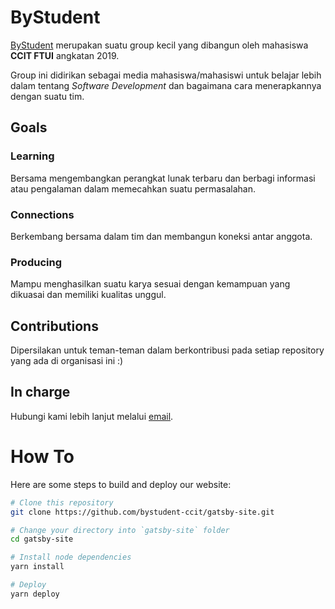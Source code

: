 # ByStudent

[ByStudent](https://bystudent-ccit.github.io/) merupakan suatu group kecil yang dibangun oleh mahasiswa **CCIT FTUI** angkatan 2019.

Group ini didirikan sebagai media mahasiswa/mahasiswi untuk belajar lebih dalam tentang _Software Development_ dan bagaimana cara menerapkannya dengan suatu tim.

## Goals

### Learning

Bersama mengembangkan perangkat lunak terbaru dan berbagi informasi atau pengalaman dalam memecahkan suatu permasalahan.

### Connections

Berkembang bersama dalam tim dan membangun koneksi antar anggota.

### Producing

Mampu menghasilkan suatu karya sesuai dengan kemampuan yang dikuasai dan memiliki kualitas unggul.

## Contributions

Dipersilakan untuk teman-teman dalam berkontribusi pada setiap repository yang ada di organisasi ini :)

## In charge

Hubungi kami lebih lanjut melalui [email](mailto:bystudent.ccit@gmail.com).

# How To

Here are some steps to build and deploy our website:

```bash
# Clone this repository
git clone https://github.com/bystudent-ccit/gatsby-site.git

# Change your directory into `gatsby-site` folder
cd gatsby-site

# Install node dependencies
yarn install

# Deploy
yarn deploy
```
